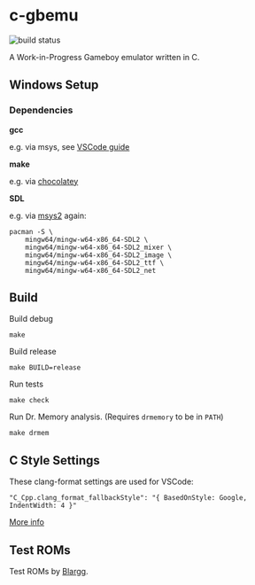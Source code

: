 # c-gbemu

![build status](https://github.com/krscott/c-gbemu/actions/workflows/c.yml/badge.svg)

A Work-in-Progress Gameboy emulator written in C.

## Windows Setup

### Dependencies

**gcc**

e.g. via msys, see [VSCode guide](https://code.visualstudio.com/docs/cpp/config-mingw)

**make**

e.g. via [chocolatey](https://community.chocolatey.org/packages/make)

**SDL**

e.g. via [msys2](https://www.msys2.org/) again:
```
pacman -S \
    mingw64/mingw-w64-x86_64-SDL2 \
    mingw64/mingw-w64-x86_64-SDL2_mixer \
    mingw64/mingw-w64-x86_64-SDL2_image \
    mingw64/mingw-w64-x86_64-SDL2_ttf \
    mingw64/mingw-w64-x86_64-SDL2_net
```

## Build

Build debug
```
make
```

Build release
```
make BUILD=release
```

Run tests
```
make check
```

Run Dr. Memory analysis. (Requires `drmemory` to be in `PATH`)
```
make drmem
```

## C Style Settings

These clang-format settings are used for VSCode:
```
"C_Cpp.clang_format_fallbackStyle": "{ BasedOnStyle: Google, IndentWidth: 4 }"
```
[More info](https://clang.llvm.org/docs/ClangFormatStyleOptions.html)

## Test ROMs

Test ROMs by [Blargg](https://web.archive.org/web/20160830121433/http://blargg.8bitalley.com/parodius/gb-tests/).
